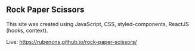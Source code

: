 ## Rock Paper Scissors

This site was created using JavaScript, CSS, styled-components, ReactJS (hooks, context).

Live: https://rubencns.github.io/rock-paper-scissors/
